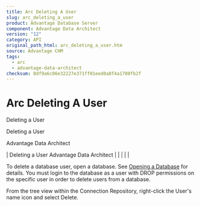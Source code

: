 ```yaml
---
title: Arc Deleting A User
slug: arc_deleting_a_user
product: Advantage Database Server
component: Advantage Data Architect
version: "12"
category: API
original_path_html: arc_deleting_a_user.htm
source: Advantage CHM
tags:
  - arc
  - advantage-data-architect
checksum: 0df9a6c06e32227e371ff01eed0a8f4a1708fb2f
---
```


# Arc Deleting A User

Deleting a User

Deleting a User

Advantage Data Architect

| Deleting a User  Advantage Data Architect |  |  |  |  |

To delete a database user, open a database. See [Opening a Database](arc_opening_a_database2.md) for details. You must login to the database as a user with DROP permissions on the specific user in order to delete users from a database.

From the tree view within the Connection Repository, right-click the User's name icon and select Delete.
